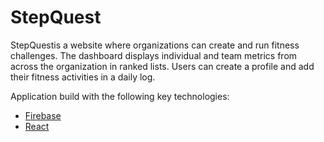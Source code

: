 # StepQuest

StepQuestis a website where organizations can create and run fitness challenges. The dashboard displays individual and team metrics from across the organization in ranked lists. Users can create a profile and add their fitness activities in a daily log.

Application build with the following key technologies:

- [Firebase](https://firebase.google.com/)
- [React](https://reactjs.org/)

